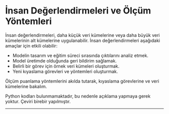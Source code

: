 # İnsan Değerlendirmeleri ve Ölçüm Yöntemleri

İnsan değerlendirmeleri, daha küçük veri kümelerine veya daha büyük veri kümelerinin alt kümelerine uygulanabilir. İnsan değerlendirmeleri aşağıdaki amaçlar için etkili olabilir:

*   Modelin tasarım ve eğitim süreci sırasında çıktılarını analiz etmek.
*   Model üretimde olduğunda geri bildirim sağlamak.
*   Belirli bir görev için örnek veri kümeleri oluşturmak.
*   Yeni kıyaslama görevleri ve yöntemleri oluşturmak.

Ölçüm puanlama yöntemlerini akılda tutarak, kıyaslama görevlerine ve veri kümelerine bakalım. 

Python kodları bulunmamaktadır, bu nedenle açıklama yapmaya gerek yoktur. Çeviri birebir yapılmıştır.

---

